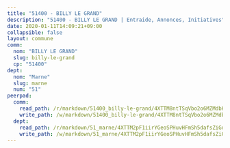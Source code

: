 ```yaml
---
title: "51400 - BILLY LE GRAND"
description: "51400 - BILLY LE GRAND | Entraide, Annonces, Initiatives"
date: 2020-01-11T14:09:21+09:00
collapsible: false
layout: commune
comm:
  nom: "BILLY LE GRAND"
  slug: billy-le-grand
  cp: "51400"
dept:
  nom: "Marne"
  slug: marne
  num: "51"
peerpad:
  comm:
    read_path: /r/markdown/51400_billy-le-grand/4XTTM8ntTSqVbo2o6MZMdbKYXUvYHHNWDeAEybUJjB3vZ1gvy
    write_path: /w/markdown/51400_billy-le-grand/4XTTM8ntTSqVbo2o6MZMdbKYXUvYHHNWDeAEybUJjB3vZ1gvy-K3TgTmpYvoeohCrkpAEk5qr45Jhx7WAQp1HYMvAHrimHmXf2xHkoJaHUKwZKHaavuasQ3H73iAvwy959iVA5Fe4GuN5o3qV7EZDVfAG4ssAJYm7mbd2KQ7jg764mVpKJXMnBBuMo
  dept:
    read_path: /r/markdown/51_marne/4XTTM2pF1iirYGeoSPHuvHFmSh5dafsZiGuDVqApNYr9W2doe
    write_path: /w/markdown/51_marne/4XTTM2pF1iirYGeoSPHuvHFmSh5dafsZiGuDVqApNYr9W2doe-K3TgV7EpXmd75L5pz6aUTALihWsFeiubyposyfPgz6DbQby3ZQF3gNXaGqeRVGevfRz46yND7Y8QkCv5VozWFj5shZbEokjWNQrdmmsAHCxzuLQj5kuinh4kCdsefHKLdp7xhUwa
---
```


